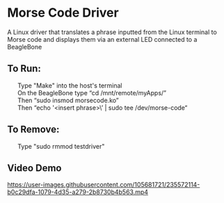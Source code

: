 # Morse Code Driver
A Linux driver that translates a phrase inputted from the Linux terminal to Morse code and displays them via an external LED connected to a BeagleBone 

## To Run:
&nbsp; &nbsp; &nbsp; Type "Make" into the host's terminal \
&nbsp; &nbsp; &nbsp; On the BeagleBone type “cd /mnt/remote/myApps/” \
&nbsp; &nbsp; &nbsp; Then “sudo insmod morsecode.ko” \
&nbsp; &nbsp; &nbsp; Then “echo '\<insert phrase>\’ | sudo tee /dev/morse-code“
 
## To Remove:
&nbsp; &nbsp; &nbsp; Type "sudo rmmod testdriver"

## Video Demo 


https://user-images.githubusercontent.com/105681721/235572114-b0c29dfa-1079-4d35-a279-2b8730b4b563.mp4





